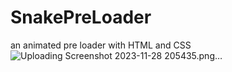 # SnakePreLoader
an animated pre loader with HTML and CSS
![Uploading Screenshot 2023-11-28 205435.png…]()
